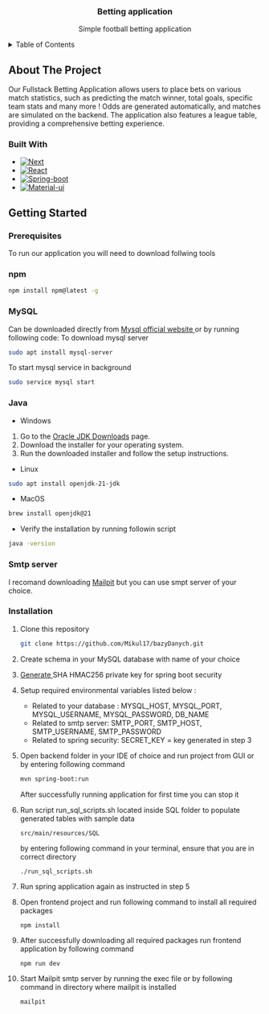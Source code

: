 <a name="readme-top"></a>



<!-- PROJECT LOGO -->
<br />
<div align="center">

<h3 align="center">Betting application</h3>

  <p align="center">
    Simple football betting application

</div>



<!-- TABLE OF CONTENTS -->
<details>
  <summary>Table of Contents</summary>
  <ol>
    <li>
      <a href="#about-the-project">About The Project</a>
      <ul>
        <li><a href="#built-with">Built With</a></li>
      </ul>
    </li>
    <li>
      <a href="#getting-started">Getting Started</a>
      <ul>
        <li><a href="#prerequisites">Prerequisites</a></li>
        <li><a href="#installation">Installation</a></li>
      </ul>
    </li>
  </ol>
</details>



<!-- ABOUT THE PROJECT -->
## About The Project

Our Fullstack Betting Application allows users to place bets on various match statistics, such as predicting the match winner, total goals, specific team stats and many more ! Odds are generated automatically, and matches are simulated on the backend. The application also features a league table, providing a comprehensive betting experience.


### Built With

* [![Next][Next.js]][Next-url]
* [![React][React.js]][React-url]
* [![Spring-boot][Spring-boot]][React-url]
* [![Material-ui][Material-ui]][Material-url]




<!-- GETTING STARTED -->
## Getting Started

### Prerequisites

To run our application you will need to download follwing tools
### npm
  ```sh
  npm install npm@latest -g
  ```

### MySQL

Can be downloaded directly from <a href="https://dev.mysql.com/downloads/mysql/">Mysql official website </a>
or by running following code:
To download mysql server
```sh
sudo apt install mysql-server
```
To start mysql service in background
```sh
sudo service mysql start
```

### Java
* Windows
1. Go to the [Oracle JDK Downloads](https://www.oracle.com/java/technologies/javase-jdk11-downloads.html) page.
2. Download the installer for your operating system.
3. Run the downloaded installer and follow the setup instructions.
* Linux

```sh
sudo apt install openjdk-21-jdk
```

* MacOS
```sh
brew install openjdk@21
```
* Verify the installation by running followin script 
```sh
java -version
```

### Smtp server
I recomand downloading <a href="https://mailpit.axllent.org/docs/install/">Mailpit</a> but you can use smpt server of your choice.

### Installation


1. Clone this repository 
   ```sh
   git clone https://github.com/Mikul17/bazyDanych.git
   ```
2. Create schema in your MySQL database with name of your choice
3. <a href="https://www.devglan.com/online-tools/hmac-sha256-online"> Generate </a> SHA HMAC256 private key for spring boot security
4. Setup required environmental variables listed below :
    * Related to your database : MYSQL_HOST, MYSQL_PORT, MYSQL_USERNAME, MYSQL_PASSWORD, DB_NAME
    * Related to smtp server: SMTP_PORT, SMTP_HOST, SMTP_USERNAME, SMTP_PASSWORD
    * Related to spring security: SECRET_KEY = key generated in step 3
5. Open backend folder in your IDE of choice and run project from GUI or by entering following command
   ```sh
   mvn spring-boot:run
   ```
    After successfully running application for first time you can stop it

6. Run script run_sql_scripts.sh located inside SQL folder to populate generated tables with sample data
    ```
    src/main/resources/SQL
    ```
    by entering following command in your terminal, ensure that you are in correct directory
    ```
    ./run_sql_scripts.sh
    ```
7. Run spring application again as instructed in step 5
8. Open frontend project and run following command to install all required packages
    ```
    npm install
    ```
9. After successfully downloading all required packages run frontend application by following command
    ```
    npm run dev
    ```
10. Start Mailpit smtp server by running the exec file or by following command in directory where mailpit is installed
    ```sh
    mailpit
    ```



<!-- MARKDOWN LINKS & IMAGES -->
<!-- https://www.markdownguide.org/basic-syntax/#reference-style-links -->
[contributors-shield]: https://img.shields.io/github/contributors/github_username/repo_name.svg?style=for-the-badge
[contributors-url]: https://github.com/github_username/repo_name/graphs/contributors
[forks-shield]: https://img.shields.io/github/forks/github_username/repo_name.svg?style=for-the-badge
[forks-url]: https://github.com/github_username/repo_name/network/members
[stars-shield]: https://img.shields.io/github/stars/github_username/repo_name.svg?style=for-the-badge
[stars-url]: https://github.com/github_username/repo_name/stargazers
[issues-shield]: https://img.shields.io/github/issues/github_username/repo_name.svg?style=for-the-badge
[issues-url]: https://github.com/github_username/repo_name/issues
[license-shield]: https://img.shields.io/github/license/github_username/repo_name.svg?style=for-the-badge
[license-url]: https://github.com/github_username/repo_name/blob/master/LICENSE.txt
[linkedin-shield]: https://img.shields.io/badge/-LinkedIn-black.svg?style=for-the-badge&logo=linkedin&colorB=555
[linkedin-url]: https://linkedin.com/in/linkedin_username
[product-screenshot]: images/screenshot.png
[Next.js]: https://img.shields.io/badge/next.js-000000?style=for-the-badge&logo=nextdotjs&logoColor=white
[Next-url]: https://nextjs.org/
[React.js]: https://img.shields.io/badge/React-20232A?style=for-the-badge&logo=react&logoColor=61DAFB
[React-url]: https://reactjs.org/
[Spring-boot]: https://img.shields.io/badge/SpringBoot-6DB33F?style=flat-square&logo=Spring&logoColor=white
[Spring-url]: https://spring.io/projects/spring-boot/
[Material-ui]: https://img.shields.io/badge/Material%20UI-007FFF?style=for-the-badge&logo=mui&logoColor=white
[Material-url]: https://mui.com/material-ui/
